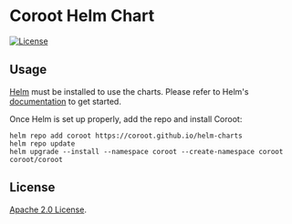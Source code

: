 # Coroot Helm Chart

[![License](https://img.shields.io/badge/License-Apache%202.0-blue.svg)](https://opensource.org/licenses/Apache-2.0)

## Usage

[Helm](https://helm.sh) must be installed to use the charts.
Please refer to Helm's [documentation](https://helm.sh/docs/) to get started.

Once Helm is set up properly, add the repo and install Coroot:

```console
helm repo add coroot https://coroot.github.io/helm-charts
helm repo update
helm upgrade --install --namespace coroot --create-namespace coroot coroot/coroot
```

## License

[Apache 2.0 License](https://github.com/coroot/helm-charts/blob/main/LICENSE).
